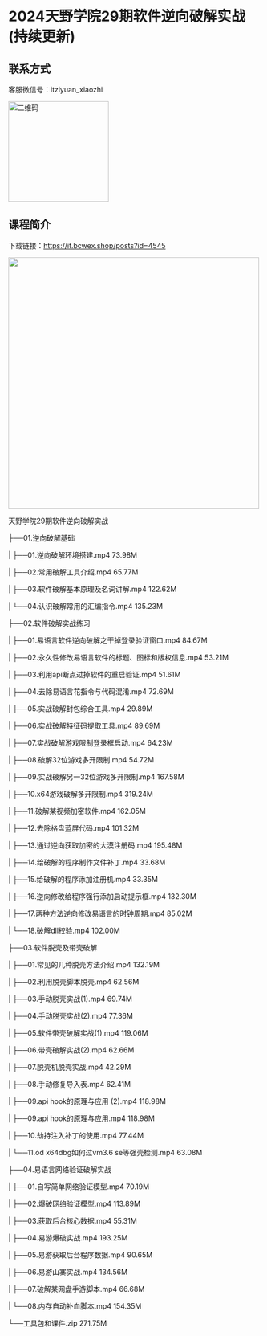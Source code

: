 # 2024天野学院29期软件逆向破解实战(持续更新)

## 联系方式

客服微信号：itziyuan_xiaozhi

<img src="https://ziyuanyun.oss-cn-guangzhou.aliyuncs.com/common/20240614073449/666b82192834a.jpg" width="200" height="200" alt="二维码">

## 课程简介

下载链接：https://it.bcwex.shop/posts?id=4545

<img src="https://ziyuanyun.oss-cn-guangzhou.aliyuncs.com/yun/20241030073010/67217002e8094.jpg" width="500" alt="">

  

 

 天野学院29期软件逆向破解实战

 ├──01.逆向破解基础

 | ├──01.逆向破解环境搭建.mp4 73.98M

 | ├──02.常用破解工具介绍.mp4 65.77M

 | ├──03.软件破解基本原理及名词讲解.mp4 122.62M

 | └──04.认识破解常用的汇编指令.mp4 135.23M

 ├──02.软件破解实战练习

 | ├──01.易语言软件逆向破解之干掉登录验证窗口.mp4 84.67M

 | ├──02.永久性修改易语言软件的标题、图标和版权信息.mp4 53.21M

 | ├──03.利用api断点过掉软件的重启验证.mp4 51.61M

 | ├──04.去除易语言花指令与代码混淆.mp4 72.69M

 | ├──05.实战破解封包综合工具.mp4 29.89M

 | ├──06.实战破解特征码提取工具.mp4 89.69M

 | ├──07.实战破解游戏限制登录框启动.mp4 64.23M

 | ├──08.破解32位游戏多开限制.mp4 54.72M

 | ├──09.实战破解另一32位游戏多开限制.mp4 167.58M

 | ├──10.x64游戏破解多开限制.mp4 319.24M

 | ├──11.破解某视频加密软件.mp4 162.05M

 | ├──12.去除格盘蓝屏代码.mp4 101.32M

 | ├──13.通过逆向获取加密的大漠注册码.mp4 195.48M

 | ├──14.给破解的程序制作文件补丁.mp4 33.68M

 | ├──15.给破解的程序添加注册机.mp4 33.35M

 | ├──16.逆向修改给程序强行添加启动提示框.mp4 132.30M

 | ├──17.两种方法逆向修改易语言的时钟周期.mp4 85.02M

 | └──18.破解dll校验.mp4 102.00M

 ├──03.软件脱壳及带壳破解

 | ├──01.常见的几种脱壳方法介绍.mp4 132.19M

 | ├──02.利用脱壳脚本脱壳.mp4 62.56M

 | ├──03.手动脱壳实战(1).mp4 69.74M

 | ├──04.手动脱壳实战(2).mp4 77.36M

 | ├──05.软件带壳破解实战(1).mp4 119.06M

 | ├──06.带壳破解实战(2).mp4 62.66M

 | ├──07.脱壳机脱壳实战.mp4 42.29M

 | ├──08.手动修复导入表.mp4 62.41M

 | ├──09.api hook的原理与应用 (2).mp4 118.98M

 | ├──09.api hook的原理与应用.mp4 118.98M

 | ├──10.劫持注入补丁的使用.mp4 77.44M

 | └──11.od x64dbg如何过vm3.6 se等强壳检测.mp4 63.08M

 ├──04.易语言网络验证破解实战

 | ├──01.自写简单网络验证模型.mp4 70.19M

 | ├──02.爆破网络验证模型.mp4 113.89M

 | ├──03.获取后台核心数据.mp4 55.31M

 | ├──04.易游爆破实战.mp4 193.25M

 | ├──05.易游获取后台程序数据.mp4 90.65M

 | ├──06.易游山寨实战.mp4 134.56M

 | ├──07.破解某网盘手游脚本.mp4 66.68M

 | └──08.内存自动补血脚本.mp4 154.35M

 └──工具包和课件.zip 271.75M

  